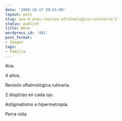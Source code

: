 ```yaml
---
date: '2008-10-17 20:51:00'
layout: post
slug: ana-4-anos-revison-oftalmologica-rutinaria-2
status: publish
title: None
wordpress_id: '481'
post_format:
- Imagen
tags:
- Familia
---
```


Ana.




4 años.




Revisón oftalmológica rutinaria.




2 dioptrías en cada ojo.




Astigmatismo e hipermetropía.




Perra vida.
